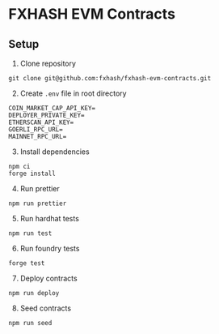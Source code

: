 # FXHASH EVM Contracts

## Setup

1. Clone repository

```
git clone git@github.com:fxhash/fxhash-evm-contracts.git
```

2. Create `.env` file in root directory

```
COIN_MARKET_CAP_API_KEY=
DEPLOYER_PRIVATE_KEY=
ETHERSCAN_API_KEY=
GOERLI_RPC_URL=
MAINNET_RPC_URL=
```

3. Install dependencies

```
npm ci
forge install
```

4. Run prettier

```
npm run prettier
```

5. Run hardhat tests

```
npm run test
```

6. Run foundry tests

```
forge test
```

7. Deploy contracts

```
npm run deploy
```

8. Seed contracts

```
npm run seed
```
